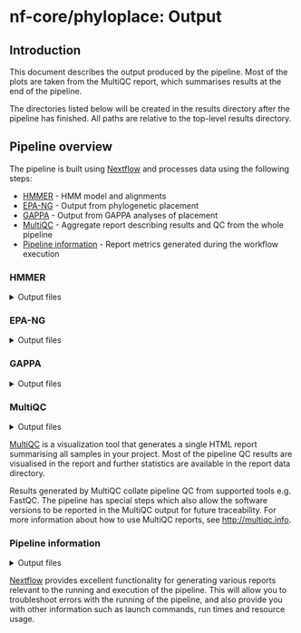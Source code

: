# nf-core/phyloplace: Output

## Introduction

This document describes the output produced by the pipeline. Most of the plots are taken from the MultiQC report, which summarises results at the end of the pipeline.

The directories listed below will be created in the results directory after the pipeline has finished. All paths are relative to the top-level results directory.

<!-- TODO nf-core: Write this documentation describing your workflow's output -->

## Pipeline overview

The pipeline is built using [Nextflow](https://www.nextflow.io/) and processes data using the following steps:

- [HMMER](#hmmer) - HMM model and alignments
- [EPA-NG](#epa-ng) - Output from phylogenetic placement
- [GAPPA](#gappa) - Output from GAPPA analyses of placement
- [MultiQC](#multiqc) - Aggregate report describing results and QC from the whole pipeline
- [Pipeline information](#pipeline-information) - Report metrics generated during the workflow execution

### HMMER

<details markdown="1">
<summary>Output files</summary>

- `hmmer/*.ref.hmm.gz`: HMM model built from reference alignment
- `hmmer/*.ref.hmmbuild.txt`: Log from HMM model build
- `hmmer/*.ref.unaligned.afa.gz`: Unaligned reference sequences in fasta format
- `hmmer/*.ref.hmmalign.sthlm.gz`: Reference sequences aligned to HMM model
- `hmmer/*.ref.hmmalign.masked.sthlm.gz`: Reference alignment masked to positions in model (`--rf-is-masked`) in Stockholm format
- `hmmer/*.ref.hmmalign.masked.afa.gz`: Reference alignment masked to positions in model (`--rf-is-masked`) in fasta format
- `hmmer/*.query.hmmalign.sthlm.gz`: Query sequences aligned to HMM model
- `hmmer/*.query.hmmalign.masked.sthlm.gz`: Query alignment masked to positions in model (`--rf-is-masked`) in Stockholm format
- `hmmer/*.query.hmmalign.masked.afa.gz`: Query alignment masked to positions in model (`--rf-is-masked`) in fasta format

</details>

### EPA-NG

<details markdown="1">
<summary>Output files</summary>

- `epangpp/*.epa_result.jplace.gz`: EPA-NG placement output in `jplace` format
- `epangpp/*.epa_info.log`: EPA-NG placement log

</details>

### GAPPA

<details markdown="1">
<summary>Output files</summary>

- `gappa/*.graft.placement.epa_result.newick`: Query sequences grafted on reference phylogeny
- `gappa/*.taxonomy.per_query.tsv`: Taxonomic classification of individual query sequences
- `gappa/*.taxonomy.profile.tsv`: Taxonomic classification profile
- `gappa/*.taxonomy.labelled_tree.newick`: Taxonomic classification labels on phylogeny

</details>

### MultiQC

<details markdown="1">
<summary>Output files</summary>

- `multiqc/`
  - `multiqc_report.html`: a standalone HTML file that can be viewed in your web browser.
  - `multiqc_data/`: directory containing parsed statistics from the different tools used in the pipeline.
  - `multiqc_plots/`: directory containing static images from the report in various formats.

</details>

[MultiQC](http://multiqc.info) is a visualization tool that generates a single HTML report summarising all samples in your project. Most of the pipeline QC results are visualised in the report and further statistics are available in the report data directory.

Results generated by MultiQC collate pipeline QC from supported tools e.g. FastQC. The pipeline has special steps which also allow the software versions to be reported in the MultiQC output for future traceability. For more information about how to use MultiQC reports, see <http://multiqc.info>.

### Pipeline information

<details markdown="1">
<summary>Output files</summary>

- `pipeline_info/`
  - Reports generated by Nextflow: `execution_report.html`, `execution_timeline.html`, `execution_trace.txt` and `pipeline_dag.dot`/`pipeline_dag.svg`.
  - Reports generated by the pipeline: `pipeline_report.html`, `pipeline_report.txt` and `software_versions.yml`. The `pipeline_report*` files will only be present if the `--email` / `--email_on_fail` parameter's are used when running the pipeline.
  - Reformatted samplesheet files used as input to the pipeline: `samplesheet.valid.csv`.

</details>

[Nextflow](https://www.nextflow.io/docs/latest/tracing.html) provides excellent functionality for generating various reports relevant to the running and execution of the pipeline. This will allow you to troubleshoot errors with the running of the pipeline, and also provide you with other information such as launch commands, run times and resource usage.
